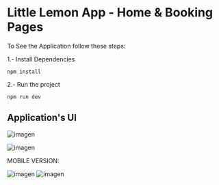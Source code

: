 # Little Lemon App - Home & Booking Pages

To See the Application follow these steps:

1.- Install Dependencies
```
npm install
```
2.- Run the project
```
npm run dev
```

## Application's UI

![imagen](https://github.com/jhoset/meta-frontend-dev-project/assets/29497145/769b01f0-1693-426d-bcf7-8e641b599915)

![imagen](https://github.com/jhoset/meta-frontend-dev-project/assets/29497145/8a7cee48-0b38-40e3-b098-0320e1084baf)

MOBILE VERSION:

![imagen](https://github.com/jhoset/meta-frontend-dev-project/assets/29497145/30556f14-3227-422e-ad3a-2a13f43b4824)
![imagen](https://github.com/jhoset/meta-frontend-dev-project/assets/29497145/a7081fb3-f544-4805-9ff0-cf007844228a)
